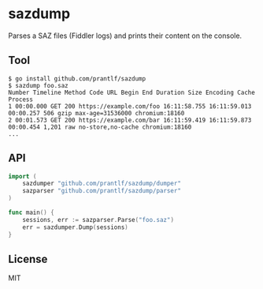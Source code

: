 # sazdump

Parses a SAZ files (Fiddler logs) and prints their content on the console.

## Tool

```
$ go install github.com/prantlf/sazdump
$ sazdump foo.saz
Number Timeline Method Code URL Begin End Duration Size Encoding Cache Process
1 00:00.000 GET 200 https://example.com/foo 16:11:58.755 16:11:59.013 00:00.257 506 gzip max-age=31536000 chromium:18160
2 00:01.573 GET 200 https://example.com/bar 16:11:59.419 16:11:59.873 00:00.454 1,201 raw no-store,no-cache chromium:18160
...
```

## API

```go
import (
	sazdumper "github.com/prantlf/sazdump/dumper"
	sazparser "github.com/prantlf/sazdump/parser"
)

func main() {
	sessions, err := sazparser.Parse("foo.saz")
	err = sazdumper.Dump(sessions)
}
```

## License

MIT
